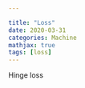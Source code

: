 ```yaml
---

title: "Loss"
date: 2020-03-31
categories: Machine
mathjax: true
tags: [loss]
---
```




Hinge loss